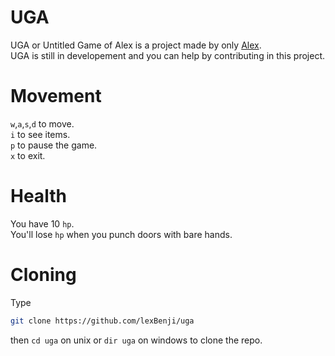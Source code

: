# UGA

UGA or Untitled Game of Alex is a project made by only [Alex](https://github.com/lexBenji/lexBenji).<br>
UGA is still in developement and you can help by contributing in this project.

# Movement

`w`,`a`,`s`,`d` to move.<br>
`i` to see items.<br>
`p` to pause the game.<br>
`x` to exit.<br>

# Health

You have 10 `hp`.<br>
You'll lose `hp` when you punch doors with bare hands.

# Cloning

Type
```sh
git clone https://github.com/lexBenji/uga
```
then `cd uga` on unix or `dir uga` on windows
to clone the repo.
